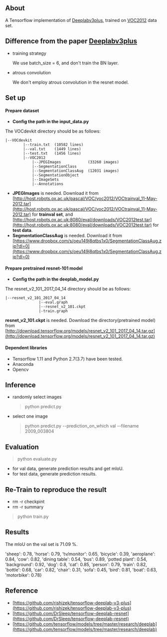 ## About

A Tensorflow implementation of [Deeplabv3plus](http://openaccess.thecvf.com/content_ECCV_2018/papers/Liang-Chieh_Chen_Encoder-Decoder_with_Atrous_ECCV_2018_paper.pdf), trained on [VOC2012](http://host.robots.ox.ac.uk:8080/) data set.

## Difference from the paper [Deeplabv3plus](http://openaccess.thecvf.com/content_ECCV_2018/papers/Liang-Chieh_Chen_Encoder-Decoder_with_Atrous_ECCV_2018_paper.pdf)

+ training strategy
    
    We use batch_size = 6, and don't train the BN layer.
    
+ atrous convolution
    
    We don't employ atrous convolution in the resnet model.

## Set up

#### Prepare dataset

+ **Config the path in the input_data.py**

The VOCdevkit directory should be as follows:

```
|--VOCdevkit
        |--train.txt  (10582 lines)
        |--val.txt    (1449 lines)
        |--test.txt   (1456 lines)
        |--VOC2012
            |--JPEGImages            (33260 images)
            |--SegmentationClass
            |--SegmentationClassAug  (12031 images)
            |--SegmentationObject
            |--ImageSets
            |--Annotations
```
    
+ **JPEGImages** is needed. Download it from [http://host.robots.ox.ac.uk/pascal/VOC/voc2012/VOCtrainval_11-May-2012.tar](http://host.robots.ox.ac.uk/pascal/VOC/voc2012/VOCtrainval_11-May-2012.tar) for **trainval set**, and [http://host.robots.ox.ac.uk:8080/eval/downloads/VOC2012test.tar](http://host.robots.ox.ac.uk:8080/eval/downloads/VOC2012test.tar) for **test data**.
+ **SegmentationClassAug** is needed. Download it from [https://www.dropbox.com/s/oeu149j8qtbs1x0/SegmentationClassAug.zip?dl=0](https://www.dropbox.com/s/oeu149j8qtbs1x0/SegmentationClassAug.zip?dl=0)

#### Prepare pretrained resnet-101 model

+ **Config the path in the deeplab_model.py**

The resnet_v2_101_2017_04_14 directory should be as follows:
    
```
|--resnet_v2_101_2017_04_14
               |--eval.graph
               |--resnet_v2_101.ckpt
               |-train.graph
```
    
**resnet_v2_101.ckpt** is needed. Download the directory(pretrained model) from [http://download.tensorflow.org/models/resnet_v2_101_2017_04_14.tar.gz](http://download.tensorflow.org/models/resnet_v2_101_2017_04_14.tar.gz)

#### Dependent libraries

+ Tensorflow 1.11 and Python 2.7(3.7) have been tested.
+ Anaconda
+ Opencv

## Inference

+ randomly select images

    > python predict.py
   
+ select one image
    
    > python predict.py --prediction_on_which val --filename 2009_003804
    

## Evaluation

 > python evaluate.py

+ for val data, generate prediction results and get mIoU.
+ for test data,  generate prediction results.


## Re-Train to reproduce the result
+ rm -r checkpint
+ rm -r summary
> python train.py

## Results

The mIoU on the val set is 71.09 %.

'sheep': 0.78, 'horse': 0.79, 'tv/monitor': 0.65, 'bicycle': 0.39, 'aeroplane': 0.84, 'cow': 0.82, 'dining table': 0.54, 'bus': 0.89, 'potted plant': 0.54, 'background': 0.92, 'dog': 0.8, 'cat': 0.85, 'person': 0.79, 'train': 0.82, 'bottle': 0.68, 'car': 0.82, 'chair': 0.31, 'sofa': 0.45, 'bird': 0.81, 'boat': 0.63, 'motorbike': 0.78}


## Reference
+ [https://github.com/rishizek/tensorflow-deeplab-v3-plus](https://github.com/rishizek/tensorflow-deeplab-v3-plus)
+ [https://github.com/DrSleep/tensorflow-deeplab-resnet](https://github.com/DrSleep/tensorflow-deeplab-resnet)
+ [https://github.com/tensorflow/models/tree/master/research/deeplab](https://github.com/tensorflow/models/tree/master/research/deeplab)

